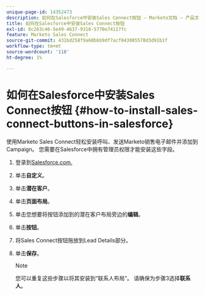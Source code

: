 ```yaml
---
unique-page-id: 14352473
description: 如何在Salesforce中安装Sales Connect按钮 — Marketo文档 — 产品文档
title: 如何在Salesforce中安装Sales Connect按钮
exl-id: 8c263c46-5e49-4637-9316-5770e74117fc
feature: Marketo Sales Connect
source-git-commit: 431bd258f9a68bbb9df7acf043085578d3d91b1f
workflow-type: tm+mt
source-wordcount: '118'
ht-degree: 1%

---
```


# 如何在Salesforce中安装Sales Connect按钮 {#how-to-install-sales-connect-buttons-in-salesforce}

使用Marketo Sales Connect轻松安装呼叫、发送Marketo销售电子邮件并添加到Campaign。 您需要在Salesforce中拥有管理员权限才能安装这些字段。

1. 登录到[Salesforce.com.](https://salesforce.com)
1. 单击&#x200B;**自定义**。
1. 单击&#x200B;**潜在客户**。
1. 单击&#x200B;**页面布局**。
1. 单击您想要将按钮添加到的潜在客户布局旁边的&#x200B;**编辑**。
1. 单击&#x200B;**按钮**。
1. 将Sales Connect按钮拖放到Lead Details部分。
1. 单击&#x200B;**保存**。

   >[!NOTE]
   >
   >您可以重复这些步骤以将其安装到“联系人布局”。 请确保为步骤3选择&#x200B;**联系人**。
